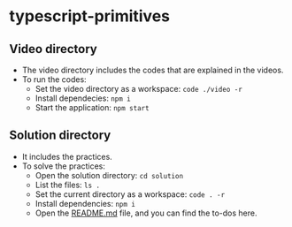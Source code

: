 # typescript-primitives

## Video directory
- The video directory includes the codes that are explained in the videos.
- To run the codes:
  - Set the video directory as a workspace: `code ./video -r`
  - Install dependecies: `npm i`
  - Start the application: `npm start`

## Solution directory
- It includes the practices.
- To solve the practices:
  - Open the solution directory: `cd solution`
  - List the files: `ls .`
  - Set the current directory as a workspace: `code . -r`
  - Install dependencies: `npm i`
  - Open the [README.md](solution/README.md) file, and you can find the to-dos here.
